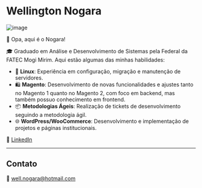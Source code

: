 # Wellington Nogara

![image](https://github.com/ElNogara/ElNogara/assets/50090354/9a54e5ff-03fa-4556-a0bf-b0c25c9fdb66)

👋 Opa, aqui é o Nogara!

🎓 Graduado em Análise e Desenvolvimento de Sistemas pela Federal da FATEC Mogi Mirim. Aqui estão algumas das minhas habilidades:

- 🐧 **Linux**: Experiência em configuração, migração e manutenção de servidores.
- 🛍️ **Magento**: Desenvolvimento de novas funcionalidades e ajustes tanto no Magento 1 quanto no Magento 2, com foco em backend, mas também possuo conhecimento em frontend.
- 📦 **Metodologias Ágeis**: Realização de tickets de desenvolvimento seguindo a metodologia ágil.
- 🌐 **WordPress/WooCommerce**: Desenvolvimento e implementação de projetos e páginas institucionais.

💼 [LinkedIn]([https://www.linkedin.com/in/seulinkedin](https://www.linkedin.com/in/wellington-nogara-921a27165/))

---

## Contato

📧 well.nogara@hotmail.com

